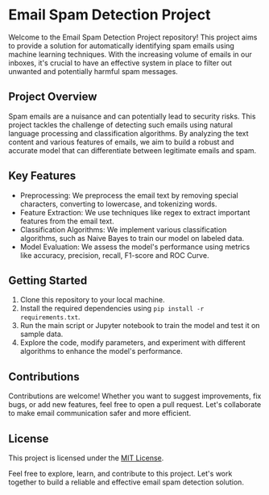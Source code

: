 # Email Spam Detection Project

Welcome to the Email Spam Detection Project repository! This project aims to provide a solution for automatically identifying spam emails using machine learning techniques. With the increasing volume of emails in our inboxes, it's crucial to have an effective system in place to filter out unwanted and potentially harmful spam messages.

## Project Overview

Spam emails are a nuisance and can potentially lead to security risks. This project tackles the challenge of detecting such emails using natural language processing and classification algorithms. By analyzing the text content and various features of emails, we aim to build a robust and accurate model that can differentiate between legitimate emails and spam.

## Key Features

- Preprocessing: We preprocess the email text by removing special characters, converting to lowercase, and tokenizing words.
- Feature Extraction: We use techniques like regex to extract important features from the email text.
- Classification Algorithms: We implement various classification algorithms, such as Naive Bayes to train our model on labeled data.
- Model Evaluation: We assess the model's performance using metrics like accuracy, precision, recall, F1-score and ROC Curve.

## Getting Started

1. Clone this repository to your local machine.
2. Install the required dependencies using `pip install -r requirements.txt`.
3. Run the main script or Jupyter notebook to train the model and test it on sample data.
4. Explore the code, modify parameters, and experiment with different algorithms to enhance the model's performance.

## Contributions

Contributions are welcome! Whether you want to suggest improvements, fix bugs, or add new features, feel free to open a pull request. Let's collaborate to make email communication safer and more efficient.

## License

This project is licensed under the [MIT License](LICENSE).

Feel free to explore, learn, and contribute to this project. Let's work together to build a reliable and effective email spam detection solution.


